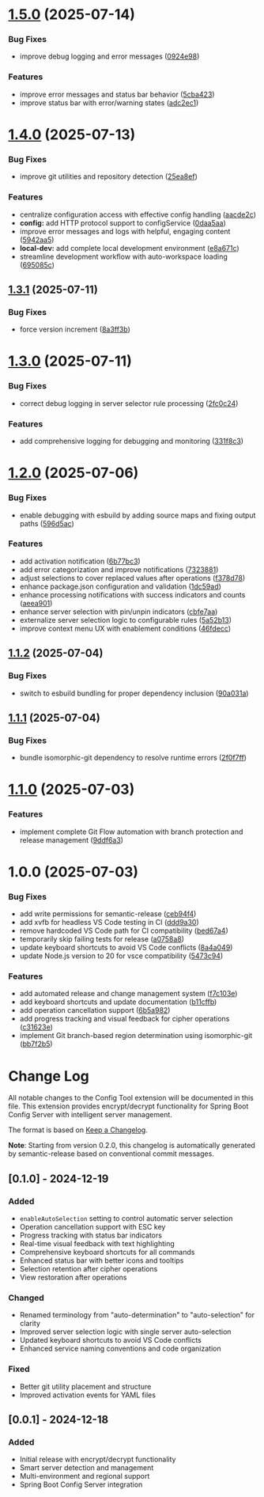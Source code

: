 # [1.5.0](https://github.com/tenerity-bbc/ext-vscode-config-tool/compare/v1.4.0...v1.5.0) (2025-07-14)


### Bug Fixes

* improve debug logging and error messages ([0924e98](https://github.com/tenerity-bbc/ext-vscode-config-tool/commit/0924e983a9acb7149616f241f064d851eb2cbc68))


### Features

* improve error messages and status bar behavior ([5cba423](https://github.com/tenerity-bbc/ext-vscode-config-tool/commit/5cba4232f04938256e5b66fe260a403387f037bb))
* improve status bar with error/warning states ([adc2ec1](https://github.com/tenerity-bbc/ext-vscode-config-tool/commit/adc2ec1f1bb747b1e9a19ad620d13b97b131647c))

# [1.4.0](https://github.com/tenerity-bbc/ext-vscode-config-tool/compare/v1.3.1...v1.4.0) (2025-07-13)


### Bug Fixes

* improve git utilities and repository detection ([25ea8ef](https://github.com/tenerity-bbc/ext-vscode-config-tool/commit/25ea8ef8e73c7ec1776b712b800cb0b911460c82))


### Features

* centralize configuration access with effective config handling ([aacde2c](https://github.com/tenerity-bbc/ext-vscode-config-tool/commit/aacde2cfb3ed7339dd7168dc4fb7602739d78ea9))
* **config:** add HTTP protocol support to configService ([0daa5aa](https://github.com/tenerity-bbc/ext-vscode-config-tool/commit/0daa5aab75be3d90647d113f05f70b17edf45dbb))
* improve error messages and logs with helpful, engaging content ([5942aa5](https://github.com/tenerity-bbc/ext-vscode-config-tool/commit/5942aa56c4e747efd74650b48dad0268a53bc364))
* **local-dev:** add complete local development environment ([e8a671c](https://github.com/tenerity-bbc/ext-vscode-config-tool/commit/e8a671cb3474966a36465317556dda53f641abe5))
* streamline development workflow with auto-workspace loading ([695085c](https://github.com/tenerity-bbc/ext-vscode-config-tool/commit/695085c99b608708ae97939de19539c9be63e25a))

## [1.3.1](https://github.com/tenerity-bbc/ext-vscode-config-tool/compare/v1.3.0...v1.3.1) (2025-07-11)


### Bug Fixes

* force version increment ([8a3ff3b](https://github.com/tenerity-bbc/ext-vscode-config-tool/commit/8a3ff3b8a8affd924203b26f15391d7f46dcdec6))

# [1.3.0](https://github.com/tenerity-bbc/ext-vscode-config-tool/compare/v1.2.0...v1.3.0) (2025-07-11)


### Bug Fixes

* correct debug logging in server selector rule processing ([2fc0c24](https://github.com/tenerity-bbc/ext-vscode-config-tool/commit/2fc0c24c6253b81b2c7b4514037cdcf8270bf456))


### Features

* add comprehensive logging for debugging and monitoring ([331f8c3](https://github.com/tenerity-bbc/ext-vscode-config-tool/commit/331f8c301550878d4cf03b0d1401d898824db80c))

# [1.2.0](https://github.com/tenerity-bbc/ext-vscode-config-tool/compare/v1.1.2...v1.2.0) (2025-07-06)


### Bug Fixes

* enable debugging with esbuild by adding source maps and fixing output paths ([596d5ac](https://github.com/tenerity-bbc/ext-vscode-config-tool/commit/596d5ac449dde3af7c000af6106e4ca94cab7157))


### Features

* add activation notification ([6b77bc3](https://github.com/tenerity-bbc/ext-vscode-config-tool/commit/6b77bc3430d9adc8e2e356b7017e77fc5a0a07ff))
* add error categorization and improve notifications ([7323881](https://github.com/tenerity-bbc/ext-vscode-config-tool/commit/7323881502c48b9ef2426763544f8a6cfb1d07bb))
* adjust selections to cover replaced values after operations ([f378d78](https://github.com/tenerity-bbc/ext-vscode-config-tool/commit/f378d7800899a2f7331caaee7bc4fd312ee8b6da))
* enhance package.json configuration and validation ([1dc59ad](https://github.com/tenerity-bbc/ext-vscode-config-tool/commit/1dc59ad12e9be77074c091ec3385c85d23eea7c9))
* enhance processing notifications with success indicators and counts ([aeea901](https://github.com/tenerity-bbc/ext-vscode-config-tool/commit/aeea9016972af8184abad2f2ba2ac057f369b2d3))
* enhance server selection with pin/unpin indicators ([cbfe7aa](https://github.com/tenerity-bbc/ext-vscode-config-tool/commit/cbfe7aa040c5986711c13851625b50ca30095ff4))
* externalize server selection logic to configurable rules ([5a52b13](https://github.com/tenerity-bbc/ext-vscode-config-tool/commit/5a52b139565130f26b03b319519940dc8e6a1cf0))
* improve context menu UX with enablement conditions ([46fdecc](https://github.com/tenerity-bbc/ext-vscode-config-tool/commit/46fdecc450a81b51ef8bc544c7d9ba7883ede64b))

## [1.1.2](https://github.com/tenerity-bbc/ext-vscode-config-tool/compare/v1.1.1...v1.1.2) (2025-07-04)


### Bug Fixes

* switch to esbuild bundling for proper dependency inclusion ([90a031a](https://github.com/tenerity-bbc/ext-vscode-config-tool/commit/90a031a32a64b5775c3cc355d73a4d2455ebd3b4))

## [1.1.1](https://github.com/tenerity-bbc/ext-vscode-config-tool/compare/v1.1.0...v1.1.1) (2025-07-04)


### Bug Fixes

* bundle isomorphic-git dependency to resolve runtime errors ([2f0f7ff](https://github.com/tenerity-bbc/ext-vscode-config-tool/commit/2f0f7ff0e18c4ab3ace21c79d6cec188b88e97cb))

# [1.1.0](https://github.com/tenerity-bbc/ext-vscode-config-tool/compare/v1.0.0...v1.1.0) (2025-07-03)


### Features

* implement complete Git Flow automation with branch protection and release management ([9ddf6a3](https://github.com/tenerity-bbc/ext-vscode-config-tool/commit/9ddf6a3a53b7fd41b512e79a1b17856e02b07ac4))

# 1.0.0 (2025-07-03)


### Bug Fixes

* add write permissions for semantic-release ([ceb94f4](https://github.com/tenerity-bbc/ext-vscode-config-tool/commit/ceb94f4c9655e3b0a3692f199ce9a7b1994c6673))
* add xvfb for headless VS Code testing in CI ([ddd9a30](https://github.com/tenerity-bbc/ext-vscode-config-tool/commit/ddd9a30a6a36fb6558c7a8e9b7dae60ab16988f2))
* remove hardcoded VS Code path for CI compatibility ([bed67a4](https://github.com/tenerity-bbc/ext-vscode-config-tool/commit/bed67a4b0aa8512f6e8fada0bf97deca87833ec6))
* temporarily skip failing tests for release ([a0758a8](https://github.com/tenerity-bbc/ext-vscode-config-tool/commit/a0758a8592447603fa63234ec9db1ab2581a3a68))
* update keyboard shortcuts to avoid VS Code conflicts ([8a4a049](https://github.com/tenerity-bbc/ext-vscode-config-tool/commit/8a4a0496df6a8052e0c7f0f17ba9f5bd7f5df072))
* update Node.js version to 20 for vsce compatibility ([5473c94](https://github.com/tenerity-bbc/ext-vscode-config-tool/commit/5473c9407f5175989cd5abd4f6f0fde3d5c5cc2f))


### Features

* add automated release and change management system ([f7c103e](https://github.com/tenerity-bbc/ext-vscode-config-tool/commit/f7c103ebc344da26abea86f0358bcc1234914cfb))
* add keyboard shortcuts and update documentation ([b11cffb](https://github.com/tenerity-bbc/ext-vscode-config-tool/commit/b11cffb8d28c7418ff88aa965e343a64e63ce7c5))
* add operation cancellation support ([6b5a982](https://github.com/tenerity-bbc/ext-vscode-config-tool/commit/6b5a982c28f30c14a8e720785c568ac8eef5c3ed))
* add progress tracking and visual feedback for cipher operations ([c31623e](https://github.com/tenerity-bbc/ext-vscode-config-tool/commit/c31623ea49b3696e1e634ce30a06f7ee6df011cf))
* implement Git branch-based region determination using isomorphic-git ([bb7f2b5](https://github.com/tenerity-bbc/ext-vscode-config-tool/commit/bb7f2b5d36becd10e9a5bc320f8ba1e285a9ed9a))

# Change Log

All notable changes to the Config Tool extension will be documented in this file. This extension provides encrypt/decrypt functionality for Spring Boot Config Server with intelligent server management.

The format is based on [Keep a Changelog](http://keepachangelog.com/).

**Note**: Starting from version 0.2.0, this changelog is automatically generated by semantic-release based on conventional commit messages.

## [0.1.0] - 2024-12-19

### Added
- `enableAutoSelection` setting to control automatic server selection
- Operation cancellation support with ESC key
- Progress tracking with status bar indicators
- Real-time visual feedback with text highlighting
- Comprehensive keyboard shortcuts for all commands
- Enhanced status bar with better icons and tooltips
- Selection retention after cipher operations
- View restoration after operations

### Changed
- Renamed terminology from "auto-determination" to "auto-selection" for clarity
- Improved server selection logic with single server auto-selection
- Updated keyboard shortcuts to avoid VS Code conflicts
- Enhanced service naming conventions and code organization

### Fixed
- Better git utility placement and structure
- Improved activation events for YAML files

## [0.0.1] - 2024-12-18

### Added
- Initial release with encrypt/decrypt functionality
- Smart server detection and management
- Multi-environment and regional support
- Spring Boot Config Server integration
